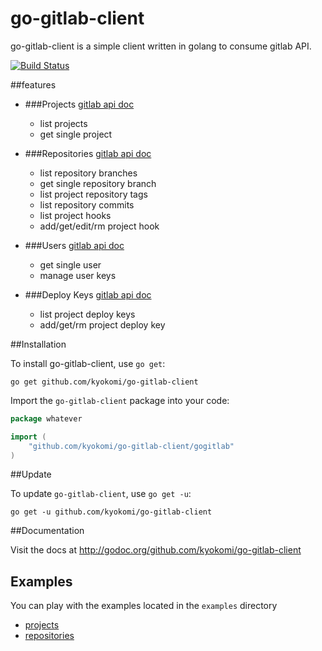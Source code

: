 go-gitlab-client
================

go-gitlab-client is a simple client written in golang to consume gitlab API.

[![Build Status](https://travis-ci.org/kyokomi/go-gitlab-client.png?branch=master)](https://travis-ci.org/kyokomi/go-gitlab-client)


##features

*	
	###Projects [gitlab api doc](http://api.gitlab.org/projects.html)
	* list projects
	* get single project

*	
	###Repositories [gitlab api doc](http://api.gitlab.org/repositories.html)
	* list repository branches
	* get single repository branch
	* list project repository tags
	* list repository commits
	* list project hooks
	* add/get/edit/rm project hook

*	
	###Users [gitlab api doc](http://api.gitlab.org/users.html)
	* get single user
	* manage user keys

*	
	###Deploy Keys [gitlab api doc](http://api.gitlab.org/deploy_keys.html)
	* list project deploy keys
	* add/get/rm project deploy key




##Installation

To install go-gitlab-client, use `go get`:

    go get github.com/kyokomi/go-gitlab-client

Import the `go-gitlab-client` package into your code:

```go
package whatever

import (
    "github.com/kyokomi/go-gitlab-client/gogitlab"
)
```


##Update

To update `go-gitlab-client`, use `go get -u`:

    go get -u github.com/kyokomi/go-gitlab-client


##Documentation

Visit the docs at http://godoc.org/github.com/kyokomi/go-gitlab-client


## Examples

You can play with the examples located in the `examples` directory

* [projects](https://github.com/kyokomi/go-gitlab-client/tree/master/examples/projects)
* [repositories](https://github.com/kyokomi/go-gitlab-client/tree/master/examples/repositories)
